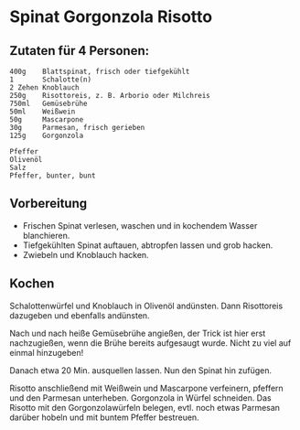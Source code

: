 # Spinat Gorgonzola Risotto

## Zutaten für 4 Personen:

```
400g    Blattspinat, frisch oder tiefgekühlt
1       Schalotte(n)
2 Zehen Knoblauch
250g    Risottoreis, z. B. Arborio oder Milchreis
750ml   Gemüsebrühe
50ml    Weißwein
50g     Mascarpone
30g     Parmesan, frisch gerieben
125g    Gorgonzola

Pfeffer
Olivenöl
Salz
Pfeffer, bunter, bunt
```

## Vorbereitung

- Frischen Spinat verlesen, waschen und in kochendem Wasser blanchieren.
- Tiefgekühlten Spinat auftauen, abtropfen lassen und grob hacken.
- Zwiebeln und Knoblauch hacken.

## Kochen

Schalottenwürfel und Knoblauch in Olivenöl andünsten.
Dann Risottoreis dazugeben und ebenfalls andünsten.

Nach und nach heiße Gemüsebrühe angießen, der Trick ist hier erst nachzugießen, wenn die Brühe bereits aufgesaugt wurde.
Nicht zu viel auf einmal hinzugeben!

Danach etwa 20 Min. ausquellen lassen.
Nun den Spinat hin zufügen.

Risotto anschließend mit Weißwein und Mascarpone verfeinern, pfeffern und den Parmesan unterheben. Gorgonzola in Würfel schneiden. Das Risotto mit den Gorgonzolawürfeln belegen, evtl. noch etwas Parmesan darüber hobeln und mit buntem Pfeffer bestreuen.

